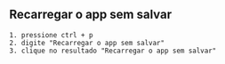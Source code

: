 ## Recarregar o app sem salvar
	1. pressione ctrl + p
	2. digite "Recarregar o app sem salvar"
	3. clique no resultado "Recarregar o app sem salvar"
